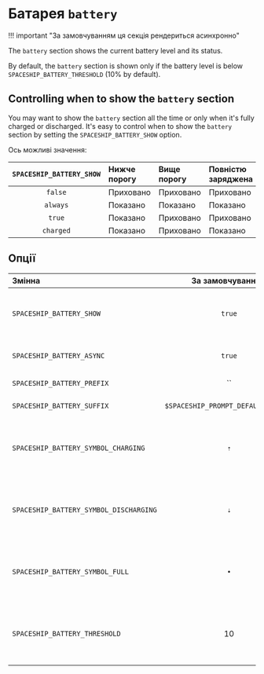 # Батарея `battery`

!!! important "За замовчуванням ця секція рендериться асинхронно"

The `battery` section shows the current battery level and its status.

By default, the `battery` section is shown only if the battery level is below `SPACESHIP_BATTERY_THRESHOLD` (10% by default).

## Controlling when to show the `battery` section

You may want to show the `battery` section all the time or only when it's fully charged or discharged. It's easy to control when to show the `battery` section by setting the `SPACESHIP_BATTERY_SHOW` option.

Ось можливі значення:

| `SPACESHIP_BATTERY_SHOW` | Нижче порогу | Вище порогу | Повністю заряджена |
|:------------------------:|:------------ |:----------- |:------------------ |
|         `false`          | Приховано    | Приховано   | Приховано          |
|         `always`         | Показано     | Показано    | Показано           |
|          `true`          | Показано     | Приховано   | Приховано          |
|        `charged`         | Показано     | Приховано   | Показано           |

## Опції

| Змінна                                 |          За замовчуванням          | Пояснення                                                     |
|:-------------------------------------- |:----------------------------------:| ------------------------------------------------------------- |
| `SPACESHIP_BATTERY_SHOW`               |               `true`               | Показувати секцію (`true`, `false`, `always` або `charged`)   |
| `SPACESHIP_BATTERY_ASYNC`              |               `true`               | Рендерити секцію асинхронно                                   |
| `SPACESHIP_BATTERY_PREFIX`             |                 ``                 | Префікс підсекції                                             |
| `SPACESHIP_BATTERY_SUFFIX`             | `$SPACESHIP_PROMPT_DEFAULT_SUFFIX` | Суфікс секції                                                 |
| `SPACESHIP_BATTERY_SYMBOL_CHARGING`    |                `⇡`                 | Symbol displayed before the section if battery is charging    |
| `SPACESHIP_BATTERY_SYMBOL_DISCHARGING` |                `⇣`                 | Symbol displayed before the section if battery is discharging |
| `SPACESHIP_BATTERY_SYMBOL_FULL`        |                `•`                 | Symbol displayed before the section if battery is full        |
| `SPACESHIP_BATTERY_THRESHOLD`          |                 10                 | Battery level below which battery section will be shown       |

